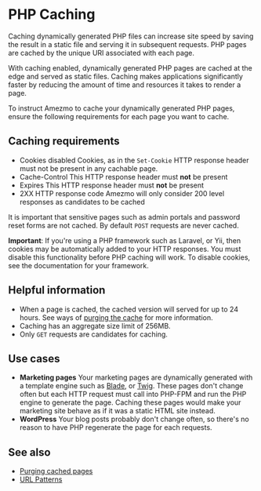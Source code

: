 # PHP Caching

Caching dynamically generated PHP files can increase site speed by saving the result in a static file and serving it in subsequent requests.
PHP pages are cached by the unique URI associated with each page.

With caching enabled, dynamically generated PHP pages are cached at the edge and served as static files.
Caching makes applications significantly faster by reducing the amount of time and resources it takes to render a page.

To instruct Amezmo to cache your dynamically generated PHP pages, ensure the following requirements for each page you want to cache.

## Caching requirements

- Cookies disabled
Cookies, as in the `Set-Cookie` HTTP response header must not be present in any cachable page.
- Cache-Control
This HTTP response header must **not** be present
- Expires
This HTTP response header must **not** be present
- 2XX HTTP response code
Amezmo will only consider 200 level responses as candidates to be cached

It is important that sensitive pages such as admin portals and password reset forms are not cached.
By default `POST` requests are never cached.

**Important**: If you're using a PHP framework such as Laravel, or Yii, then cookies may be
automatically added to your HTTP responses.
You must disable this functionality before PHP caching will work.
To disable cookies, see the documentation for your framework.

## Helpful information
-  When a page is cached, the cached version will served for up to 24 hours.
    See ways of [purging the cache](/docs/caching/purging) for more information.
- Caching has an aggregate size limit of 256MB.
- Only `GET` requests are candidates for caching.

## Use cases

- **Marketing pages**
Your marketing pages are dynamically generated with a template engine such as
[Blade](https://laravel.com/docs/blade), or [Twig](https://twig.symfony.com/). These pages don't change often but each HTTP request must
call into PHP-FPM and run the PHP engine to generate the page. Caching these pages would make your marketing site behave as if it was a static HTML site instead.
- **WordPress**
Your blog posts probably don't change often, so there's no reason
to have PHP regenerate the page for each requests.


## See also

- [Purging cached pages](/docs/caching/purging)
- [URL Patterns](/docs/caching/patterns)

